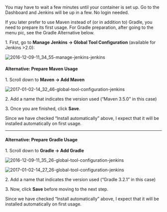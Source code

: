 You may have to wait a few minutes until your container is set up. Go to the Dashboard and Jenkins will be up in a few. No login needed.

If you later prefer to use Maven instead of (or in addition to) Gradle, you need to prepare its first usage. For Gradle preparation, after going to the menu pic, see the Gradle Alternative below.

1\. First, go to **Manage Jenkins -> Global Tool Configuration** (available for Jenkins >2.0):

![2016-12-09-11_34_55-manage-jenkins-jenkins](https://user-images.githubusercontent.com/558905/37997763-ff645992-31e9-11e8-815e-cb8f28e43f9b.png)

#### Alternative: Prepare Maven Usage

1\. Scroll down to **Maven -> Add Maven**

![2017-01-02-14_32_46-global-tool-configuration-jenkins](https://user-images.githubusercontent.com/558905/37997310-7e44e76a-31e8-11e8-8cfd-0b260a84995c.png)

2\. Add a name that indicates the version used (“Maven 3.5.0” in this case)

3\. Once you are finished, click **Save**.

Since we have checked “Install automatically” above, I expect that it will be installed automatically on first usage.

----

#### Alternative: Prepare Gradle Usage

1\. Scroll down to **Gradle -> Add Gradle**

![2016-12-09-11_35_26-global-tool-configuration-jenkins](https://user-images.githubusercontent.com/558905/37997254-612332b8-31e8-11e8-8317-76bbaa291e3c.png)


![2017-01-02-14_27_26-global-tool-configuration-jenkins](https://user-images.githubusercontent.com/558905/37997309-7e37eab0-31e8-11e8-9398-1b12e6fecffc.png)

2\. Add a name that indicates the version used (“Gradle 3.2.1” in this case)

3\. Now, click **Save** before moving to the next step.

Since we have checked “Install automatically” above, I expect that it will be installed automatically on first usage.
